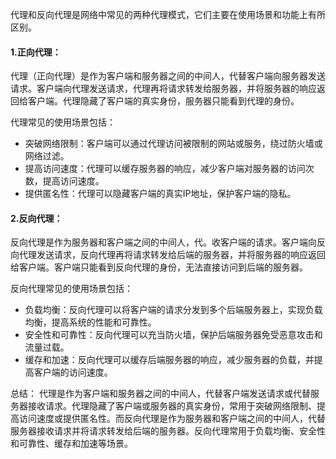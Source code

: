 代理和反向代理是网络中常见的两种代理模式，它们主要在使用场景和功能上有所区别。

#### 1.正向代理：

代理（正向代理）是作为客户端和服务器之间的中间人，代替客户端向服务器发送请求。客户端向代理发送请求，代理再将请求转发给服务器，并将服务器的响应返回给客户端。代理隐藏了客户端的真实身份，服务器只能看到代理的身份。

代理常见的使用场景包括：

- 突破网络限制：客户端可以通过代理访问被限制的网站或服务，绕过防火墙或网络过滤。
- 提高访问速度：代理可以缓存服务器的响应，减少客户端对服务器的访问次数，提高访问速度。
- 提供匿名性：代理可以隐藏客户端的真实IP地址，保护客户端的隐私。

#### 2.反向代理：

反向代理是作为服务器和客户端之间的中间人，代。收客户端的请求。客户端向反向代理发送请求，反向代理再将请求转发给后端的服务器，并将服务器的响应返回给客户端。客户端只能看到反向代理的身份，无法直接访问到后端的服务器。

反向代理常见的使用场景包括：

- 负载均衡：反向代理可以将客户端的请求分发到多个后端服务器上，实现负载均衡，提高系统的性能和可靠性。
- 安全性和可靠性：反向代理可以充当防火墙，保护后端服务器免受恶意攻击和流量过载。
- 缓存和加速：反向代理可以缓存后端服务器的响应，减少服务器的负载，并提高客户端的访问速度。

总结：
代理是作为客户端和服务器之间的中间人，代替客户端发送请求或代替服务器接收请求。代理隐藏了客户端或服务器的真实身份，常用于突破网络限制、提高访问速度或提供匿名性。而反向代理是作为服务器和客户端之间的中间人，代替服务器接收请求并将请求转发给后端的服务器。反向代理常用于负载均衡、安全性和可靠性、缓存和加速等场景。